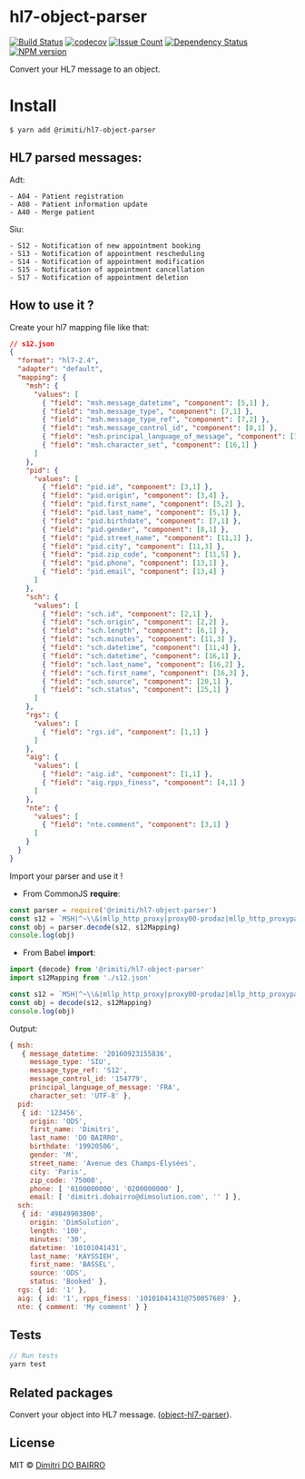 # hl7-object-parser

[![Build Status](https://travis-ci.org/rimiti/hl7-object-parser.svg?branch=master)](https://travis-ci.org/rimiti/hl7-object-parser) [![codecov](https://codecov.io/gh/rimiti/hl7-object-parser/branch/master/graph/badge.svg)](https://codecov.io/gh/rimiti/hl7-object-parser)  [![Issue Count](https://codeclimate.com/github/rimiti/hl7-object-parser/badges/issue_count.svg)](https://codeclimate.com/github/rimiti/hl7-object-parser)  [![Dependency Status](https://david-dm.org/rimiti/hl7-object-parser/status.svg)](https://david-dm.org/rimiti/hl7-object-parser) [![NPM version](https://badge.fury.io/js/%40rimiti%2Fhl7-object-parser.svg)](https://badge.fury.io/js/%40rimiti%2Fhl7-object-parser)


Convert your HL7 message to an object.

# Install
```
$ yarn add @rimiti/hl7-object-parser
```


## HL7 parsed messages:
Adt:
```
- A04 - Patient registration
- A08 - Patient information update
- A40 - Merge patient
```

Siu:
```
- S12 - Notification of new appointment booking
- S13 - Notification of appointment rescheduling
- S14 - Notification of appointment modification
- S15 - Notification of appointment cancellation
- S17 - Notification of appointment deletion
```


## How to use it ?

Create your hl7 mapping file like that:

```json
// s12.json
{
  "format": "hl7-2.4",
  "adapter": "default",
  "mapping": {
    "msh": {
      "values": [
        { "field": "msh.message_datetime", "component": [5,1] },
        { "field": "msh.message_type", "component": [7,1] },
        { "field": "msh.message_type_ref", "component": [7,2] },
        { "field": "msh.message_control_id", "component": [8,1] },
        { "field": "msh.principal_language_of_message", "component": [15,1] },
        { "field": "msh.character_set", "component": [16,1] }
      ]
    },
    "pid": {
      "values": [
        { "field": "pid.id", "component": [3,1] },
        { "field": "pid.origin", "component": [3,4] },
        { "field": "pid.first_name", "component": [5,2] },
        { "field": "pid.last_name", "component": [5,1] },
        { "field": "pid.birthdate", "component": [7,1] },
        { "field": "pid.gender", "component": [8,1] },
        { "field": "pid.street_name", "component": [11,1] },
        { "field": "pid.city", "component": [11,3] },
        { "field": "pid.zip_code", "component": [11,5] },
        { "field": "pid.phone", "component": [13,1] },
        { "field": "pid.email", "component": [13,4] }
      ]
    },
    "sch": {
      "values": [
        { "field": "sch.id", "component": [2,1] },
        { "field": "sch.origin", "component": [2,2] },
        { "field": "sch.length", "component": [6,1] },
        { "field": "sch.minutes", "component": [11,3] },
        { "field": "sch.datetime", "component": [11,4] },
        { "field": "sch.datetime", "component": [16,1] },
        { "field": "sch.last_name", "component": [16,2] },
        { "field": "sch.first_name", "component": [16,3] },
        { "field": "sch.source", "component": [20,1] },
        { "field": "sch.status", "component": [25,1] }
      ]
    },
    "rgs": {
      "values": [
        { "field": "rgs.id", "component": [1,1] }
      ]
    },
    "aig": {
      "values": [
        { "field": "aig.id", "component": [1,1] },
        { "field": "aig.rpps_finess", "component": [4,1] }
      ]
    },
    "nte": {
      "values": [
        { "field": "nte.comment", "component": [3,1] }
      ]
    }
  }
}

```

Import your parser and use it !

- From CommonJS **require**:

```js
const parser = require('@rimiti/hl7-object-parser')
const s12 = `MSH|^~\\&|mllp_http_proxy|proxy00-prodaz|mllp_http_proxypartenaire|proxy00-prodpartenaire|20160923155836||SIU^S12|154779|P|2.5.1|||||FRA|UTF-8|\rSCH||49849903800^DimSolution||||100|||||^^30^20161231110000|||||10101041431^KAYSSIEH^BASSEL||||ODS|||||Booked|\rPID|||123456^^^ODS^^PI||DO BAIRRO^Dimitri^^^^^L||19920506|M|Nom usuel||Avenue des Champs-Élysées^^Paris^^75000^^^^^||0100000000^^^dimitri.dobairro@dimsolution.com^^^^~0200000000^^^^^^^|\rRGS|1\rAIG|1|||10101041431@750057689\rNTE|||My comment`
const obj = parser.decode(s12, s12Mapping)
console.log(obj)
```

- From Babel **import**:

```js
import {decode} from '@rimiti/hl7-object-parser'
import s12Mapping from './s12.json'

const s12 = `MSH|^~\\&|mllp_http_proxy|proxy00-prodaz|mllp_http_proxypartenaire|proxy00-prodpartenaire|20160923155836||SIU^S12|154779|P|2.5.1|||||FRA|UTF-8|\rSCH||49849903800^DimSolution||||100|||||^^30^20161231110000|||||10101041431^KAYSSIEH^BASSEL||||ODS|||||Booked|\rPID|||123456^^^ODS^^PI||DO BAIRRO^Dimitri^^^^^L||19920506|M|Nom usuel||Avenue des Champs-Élysées^^Paris^^75000^^^^^||0100000000^^^dimitri.dobairro@dimsolution.com^^^^~0200000000^^^^^^^|\rRGS|1\rAIG|1|||10101041431@750057689\rNTE|||My comment`
const obj = decode(s12, s12Mapping)
console.log(obj)
```

Output:

```js
{ msh:
   { message_datetime: '20160923155836',
     message_type: 'SIU',
     message_type_ref: 'S12',
     message_control_id: '154779',
     principal_language_of_message: 'FRA',
     character_set: 'UTF-8' },
  pid:
   { id: '123456',
     origin: 'ODS',
     first_name: 'Dimitri',
     last_name: 'DO BAIRRO',
     birthdate: '19920506',
     gender: 'M',
     street_name: 'Avenue des Champs-Élysées',
     city: 'Paris',
     zip_code: '75000',
     phone: [ '0100000000', '0200000000' ],
     email: [ 'dimitri.dobairro@dimsolution.com', '' ] },
  sch:
   { id: '49849903800',
     origin: 'DimSolution',
     length: '100',
     minutes: '30',
     datetime: '10101041431',
     last_name: 'KAYSSIEH',
     first_name: 'BASSEL',
     source: 'ODS',
     status: 'Booked' },
  rgs: { id: '1' },
  aig: { id: '1', rpps_finess: '10101041431@750057689' },
  nte: { comment: 'My comment' } }
```

## Tests
```js
// Run tests
yarn test
```

## Related packages
Convert your object into HL7 message. ([object-hl7-parser](https://github.com/rimiti/object-hl7-parser)).


## License
MIT © [Dimitri DO BAIRRO](https://dimsolution.com)
